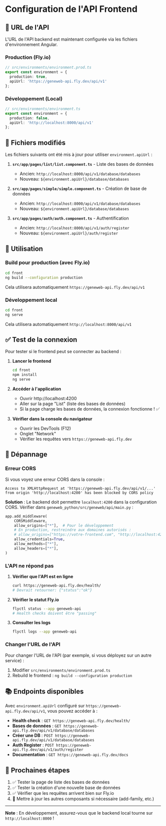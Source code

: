 # Configuration de l'API Frontend

## 🔗 URL de l'API

L'URL de l'API backend est maintenant configurée via les fichiers d'environnement Angular.

### Production (Fly.io)
```typescript
// src/environments/environment.prod.ts
export const environment = {
  production: true,
  apiUrl: 'https://geneweb-api.fly.dev/api/v1'
};
```

### Développement (Local)
```typescript
// src/environments/environment.ts
export const environment = {
  production: false,
  apiUrl: 'http://localhost:8000/api/v1'
};
```

## 📝 Fichiers modifiés

Les fichiers suivants ont été mis à jour pour utiliser `environment.apiUrl` :

1. **`src/app/pages/list/list.component.ts`** - Liste des bases de données
   - Ancien: `http://localhost:8000/api/v1/database/databases`
   - Nouveau: `${environment.apiUrl}/database/databases`

2. **`src/app/pages/simple/simple.component.ts`** - Création de base de données
   - Ancien: `http://localhost:8000/api/v1/database/databases`
   - Nouveau: `${environment.apiUrl}/database/databases`

3. **`src/app/pages/auth/auth.component.ts`** - Authentification
   - Ancien: `http://localhost:8000/api/v1/auth/register`
   - Nouveau: `${environment.apiUrl}/auth/register`

## 🚀 Utilisation

### Build pour production (avec Fly.io)

```bash
cd front
ng build --configuration production
```

Cela utilisera automatiquement `https://geneweb-api.fly.dev/api/v1`

### Développement local

```bash
cd front
ng serve
```

Cela utilisera automatiquement `http://localhost:8000/api/v1`

## ✅ Test de la connexion

Pour tester si le frontend peut se connecter au backend :

1. **Lancer le frontend**
   ```bash
   cd front
   npm install
   ng serve
   ```

2. **Accéder à l'application**
   - Ouvrir http://localhost:4200
   - Aller sur la page "List" (liste des bases de données)
   - Si la page charge les bases de données, la connexion fonctionne ! ✅

3. **Vérifier dans la console du navigateur**
   - Ouvrir les DevTools (F12)
   - Onglet "Network"
   - Vérifier les requêtes vers `https://geneweb-api.fly.dev`

## 🐛 Dépannage

### Erreur CORS
Si vous voyez une erreur CORS dans la console :
```
Access to XMLHttpRequest at 'https://geneweb-api.fly.dev/api/v1/...' from origin 'http://localhost:4200' has been blocked by CORS policy
```

**Solution** : Le backend doit permettre `localhost:4200` dans la configuration CORS. Vérifier dans `geneweb_python/src/geneweb/api/main.py` :

```python
app.add_middleware(
    CORSMiddleware,
    allow_origins=["*"],  # Pour le développement
    # En production, restreindre aux domaines autorisés :
    # allow_origins=["https://votre-frontend.com", "http://localhost:4200"],
    allow_credentials=True,
    allow_methods=["*"],
    allow_headers=["*"],
)
```

### L'API ne répond pas

1. **Vérifier que l'API est en ligne**
   ```bash
   curl https://geneweb-api.fly.dev/health/
   # Devrait retourner: {"status":"ok"}
   ```

2. **Vérifier le statut Fly.io**
   ```bash
   flyctl status --app geneweb-api
   # Health checks doivent être "passing"
   ```

3. **Consulter les logs**
   ```bash
   flyctl logs --app geneweb-api
   ```

### Changer l'URL de l'API

Pour changer l'URL de l'API (par exemple, si vous déployez sur un autre service) :

1. Modifier `src/environments/environment.prod.ts`
2. Rebuild le frontend : `ng build --configuration production`

## 📚 Endpoints disponibles

Avec `environment.apiUrl` configuré sur `https://geneweb-api.fly.dev/api/v1`, vous pouvez accéder à :

- **Health check** : `GET https://geneweb-api.fly.dev/health/`
- **Bases de données** : `GET https://geneweb-api.fly.dev/api/v1/database/databases`
- **Créer une DB** : `POST https://geneweb-api.fly.dev/api/v1/database/databases`
- **Auth Register** : `POST https://geneweb-api.fly.dev/api/v1/auth/register`
- **Documentation** : `GET https://geneweb-api.fly.dev/docs`

## 🎯 Prochaines étapes

1. ✅ Tester la page de liste des bases de données
2. ✅ Tester la création d'une nouvelle base de données
3. ✅ Vérifier que les requêtes arrivent bien sur Fly.io
4. 🔄 Mettre à jour les autres composants si nécessaire (add-family, etc.)

---

**Note** : En développement, assurez-vous que le backend local tourne sur `http://localhost:8000` !
